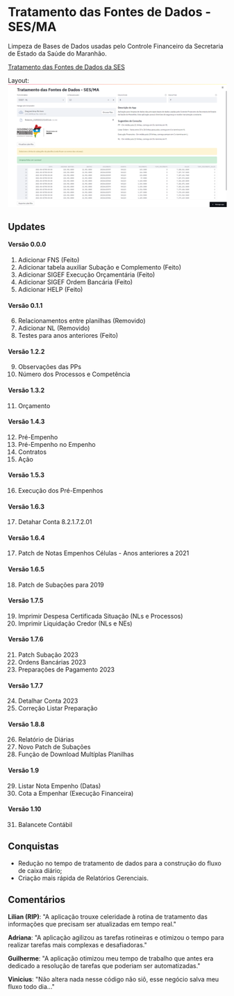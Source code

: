 # Tratamento das Fontes de Dados - SES/MA

Limpeza de Bases de Dados usadas pelo Controle Financeiro da Secretaria de Estado da Saúde do Maranhão.

[Tratamento das Fontes de Dados da SES](https://sigef-sesma-tratamento.streamlit.app/)

Layout:
![](img/front.png)

## Updates

#### Versão 0.0.0

1. Adicionar FNS (Feito)
2. Adicionar tabela auxiliar Subação e Complemento (Feito)
3. Adicionar SIGEF Execução Orçamentária (Feito)
4. Adicionar SIGEF Ordem Bancária (Feito)
5. Adicionar HELP (Feito)

#### Versão 0.1.1

6. Relacionamentos entre planilhas (Removido)
7. Adicionar NL (Removido)
8. Testes para anos anteriores (Feito)

#### Versão 1.2.2

9. Observações das PPs
10. Número dos Processos e Competência

#### Versão 1.3.2

11. Orçamento

#### Versão 1.4.3

12. Pré-Empenho
13. Pré-Empenho no Empenho
14. Contratos
15. Ação

#### Versão 1.5.3

16. Execução dos Pré-Empenhos

#### Versão 1.6.3

17. Detahar Conta 8.2.1.7.2.01

#### Versão 1.6.4

17. Patch de Notas Empenhos Células - Anos anteriores a 2021

#### Versão 1.6.5

18. Patch de Subações para 2019

#### Versão 1.7.5

19. Imprimir Despesa Certificada Situação (NLs e Processos)
20. Imprimir Liquidação Credor (NLs e NEs)

#### Versão 1.7.6

21. Patch Subação 2023
22. Ordens Bancárias 2023
23. Preparações de Pagamento 2023

#### Versão 1.7.7

24. Detalhar Conta 2023
25. Correção Listar Preparação

#### Versão 1.8.8

26. Relatório de Diárias
27. Novo Patch de Subações
28. Função de Download Multíplas Planilhas

#### Versão 1.9

29. Listar Nota Empenho (Datas)
30. Cota a Empenhar (Execução Financeira)

#### Versão 1.10

31. Balancete Contábil

## Conquistas

* Redução no tempo de tratamento de dados para a construção do fluxo de caixa diário;
* Criação mais rápida de Relatórios Gerenciais.

## Comentários

**Lilian (RIP)**: "A aplicação trouxe celeridade à rotina de tratamento das informações que precisam ser atualizadas em tempo real."

**Adriana**: "A aplicação agilizou as tarefas rotineiras e otimizou o tempo para realizar tarefas mais complexas e desafiadoras."

**Guilherme**: "A aplicação otimizou meu tempo de trabalho que antes era dedicado a resolução de tarefas que poderiam ser automatizadas."

**Vinicius**: "Não altera nada nesse código não siô, esse negócio salva meu fluxo todo dia..."

